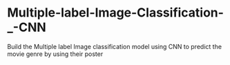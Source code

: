 # Multiple-label-Image-Classification-_-CNN
 Build the Multiple label Image classification model using CNN to predict the movie genre by using their poster
